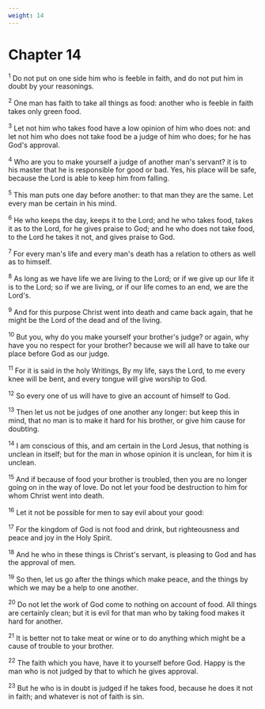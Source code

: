 ```yaml
---
weight: 14
---
```


# Chapter 14

<sup>1</sup> Do not put on one side him who is feeble in faith, and do not put him in doubt by your reasonings. 

<sup>2</sup> One man has faith to take all things as food: another who is feeble in faith takes only green food. 

<sup>3</sup> Let not him who takes food have a low opinion of him who does not: and let not him who does not take food be a judge of him who does; for he has God's approval. 

<sup>4</sup> Who are you to make yourself a judge of another man's servant? it is to his master that he is responsible for good or bad. Yes, his place will be safe, because the Lord is able to keep him from falling. 

<sup>5</sup> This man puts one day before another: to that man they are the same. Let every man be certain in his mind. 

<sup>6</sup> He who keeps the day, keeps it to the Lord; and he who takes food, takes it as to the Lord, for he gives praise to God; and he who does not take food, to the Lord he takes it not, and gives praise to God. 

<sup>7</sup> For every man's life and every man's death has a relation to others as well as to himself. 

<sup>8</sup> As long as we have life we are living to the Lord; or if we give up our life it is to the Lord; so if we are living, or if our life comes to an end, we are the Lord's. 

<sup>9</sup> And for this purpose Christ went into death and came back again, that he might be the Lord of the dead and of the living. 

<sup>10</sup> But you, why do you make yourself your brother's judge? or again, why have you no respect for your brother? because we will all have to take our place before God as our judge. 

<sup>11</sup> For it is said in the holy Writings, By my life, says the Lord, to me every knee will be bent, and every tongue will give worship to God. 

<sup>12</sup> So every one of us will have to give an account of himself to God. 

<sup>13</sup> Then let us not be judges of one another any longer: but keep this in mind, that no man is to make it hard for his brother, or give him cause for doubting. 

<sup>14</sup> I am conscious of this, and am certain in the Lord Jesus, that nothing is unclean in itself; but for the man in whose opinion it is unclean, for him it is unclean. 

<sup>15</sup> And if because of food your brother is troubled, then you are no longer going on in the way of love. Do not let your food be destruction to him for whom Christ went into death. 

<sup>16</sup> Let it not be possible for men to say evil about your good: 

<sup>17</sup> For the kingdom of God is not food and drink, but righteousness and peace and joy in the Holy Spirit. 

<sup>18</sup> And he who in these things is Christ's servant, is pleasing to God and has the approval of men. 

<sup>19</sup> So then, let us go after the things which make peace, and the things by which we may be a help to one another. 

<sup>20</sup> Do not let the work of God come to nothing on account of food. All things are certainly clean; but it is evil for that man who by taking food makes it hard for another. 

<sup>21</sup> It is better not to take meat or wine or to do anything which might be a cause of trouble to your brother. 

<sup>22</sup> The faith which you have, have it to yourself before God. Happy is the man who is not judged by that to which he gives approval. 

<sup>23</sup> But he who is in doubt is judged if he takes food, because he does it not in faith; and whatever is not of faith is sin. 


